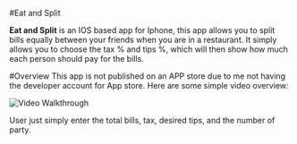 #Eat and Split 

**Eat and Split** is an IOS based app for Iphone, this app allows you to split bills equally between your friends when you are in a restaurant. It simply allows you to choose the tax % and tips %, which will then show how much each person should pay for the bills. 

#Overview
This app is not published on an APP store due to me not having the developer account for App store. 
Here are some simple video overview:

<img src='http://i.imgur.com/YSyNw3u.gif' title='Eat and Split' width='' alt='Video Walkthrough' />

User just simply enter the total bills, tax, desired tips, and the number of party. 

